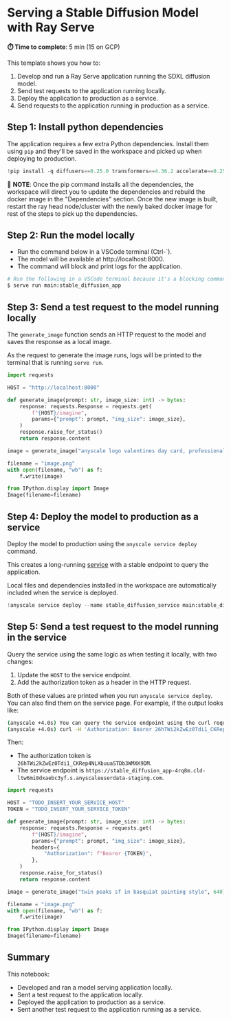 # Serving a Stable Diffusion Model with Ray Serve

**⏱️ Time to complete**: 5 min (15 on GCP)

This template shows you how to:
1. Develop and run a Ray Serve application running the SDXL diffusion model.
2. Send test requests to the application running locally.
3. Deploy the application to production as a service.
4. Send requests to the application running in production as a service.

## Step 1: Install python dependencies

The application requires a few extra Python dependencies. Install them using `pip` and they'll be saved in the workspace and picked up when deploying to production.


```python
!pip install -q diffusers==0.25.0 transformers==4.36.2 accelerate==0.25.0 huggingface-hub==0.25.2 && echo 'Install complete!'
```

📝 **NOTE**: Once the pip command installs all the dependencies, the workspace will direct you to update the dependencies and rebuild the docker image in the "Dependencies" section. Once the new image is built, restart the ray head node/cluster with the newly baked docker image for rest of the steps to pick up the dependencies.

## Step 2: Run the model locally
- Run the command below in a VSCode terminal (Ctrl-`).
- The model will be available at http://localhost:8000.
- The command will block and print logs for the application.

```bash
# Run the following in a VSCode terminal because it's a blocking command.
$ serve run main:stable_diffusion_app
```

## Step 3: Send a test request to the model running locally

The `generate_image` function sends an HTTP request to the model and saves the response as a local image.

As the request to generate the image runs, logs will be printed to the terminal that is running `serve run`.


```python
import requests

HOST = "http://localhost:8000"

def generate_image(prompt: str, image_size: int) -> bytes:
    response: requests.Response = requests.get(
        f"{HOST}/imagine",
        params={"prompt": prompt, "img_size": image_size},
    )
    response.raise_for_status()
    return response.content
```


```python
image = generate_image("anyscale logo valentines day card, professional quality art, surrounded by flowers, white envelope", 640)

filename = "image.png"
with open(filename, "wb") as f:
    f.write(image)

from IPython.display import Image
Image(filename=filename)
```

## Step 4: Deploy the model to production as a service

Deploy the model to production using the `anyscale service deploy` command.

This creates a long-running [service](https://docs.anyscale.com/services/get-started) with a stable endpoint to query the application.

Local files and dependencies installed in the workspace are automatically included when the service is deployed.


```python
!anyscale service deploy --name stable_diffusion_service main:stable_diffusion_app
```

## Step 5: Send a test request to the model running in the service

Query the service using the same logic as when testing it locally, with two changes:
1. Update the `HOST` to the service endpoint.
2. Add the authorization token as a header in the HTTP request.

Both of these values are printed when you run `anyscale service deploy`. You can also find them on the service page. For example, if the output looks like:
```bash
(anyscale +4.0s) You can query the service endpoint using the curl request below:
(anyscale +4.0s) curl -H 'Authorization: Bearer 26hTWi2kZwEz0Tdi1_CKRep4NLXbuuaSTDb3WMXK9DM' https://stable_diffusion_app-4rq8m.cld-ltw6mi8dxaebc3yf.s.anyscaleuserdata-staging.com
```

Then:
- The authorization token is `26hTWi2kZwEz0Tdi1_CKRep4NLXbuuaSTDb3WMXK9DM`.
- The service endpoint is `https://stable_diffusion_app-4rq8m.cld-ltw6mi8dxaebc3yf.s.anyscaleuserdata-staging.com`.


```python
import requests

HOST = "TODO_INSERT_YOUR_SERVICE_HOST"
TOKEN = "TODO_INSERT_YOUR_SERVICE_TOKEN"

def generate_image(prompt: str, image_size: int) -> bytes:
    response: requests.Response = requests.get(
        f"{HOST}/imagine",
        params={"prompt": prompt, "img_size": image_size},
        headers={
            "Authorization": f"Bearer {TOKEN}",
        },
    )
    response.raise_for_status()
    return response.content
```


```python
image = generate_image("twin peaks sf in basquiat painting style", 640)

filename = "image.png"
with open(filename, "wb") as f:
    f.write(image)

from IPython.display import Image
Image(filename=filename)
```

## Summary

This notebook:
- Developed and ran a model serving application locally.
- Sent a test request to the application locally.
- Deployed the application to production as a service.
- Sent another test request to the application running as a service.


